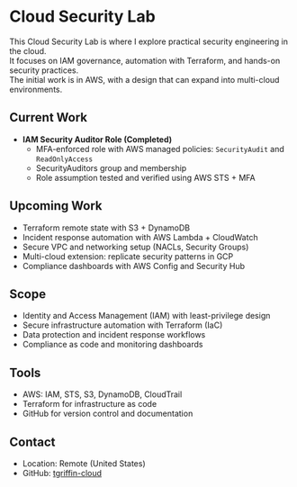 # Cloud Security Lab

This Cloud Security Lab is where I explore practical security engineering in the cloud.  
It focuses on IAM governance, automation with Terraform, and hands-on security practices.  
The initial work is in AWS, with a design that can expand into multi-cloud environments.

## Current Work
- **IAM Security Auditor Role (Completed)**
  - MFA-enforced role with AWS managed policies: `SecurityAudit` and `ReadOnlyAccess`
  - SecurityAuditors group and membership
  - Role assumption tested and verified using AWS STS + MFA

## Upcoming Work
- Terraform remote state with S3 + DynamoDB  
- Incident response automation with AWS Lambda + CloudWatch  
- Secure VPC and networking setup (NACLs, Security Groups)  
- Multi-cloud extension: replicate security patterns in GCP  
- Compliance dashboards with AWS Config and Security Hub  

## Scope
- Identity and Access Management (IAM) with least-privilege design  
- Secure infrastructure automation with Terraform (IaC)  
- Data protection and incident response workflows  
- Compliance as code and monitoring dashboards  

## Tools
- AWS: IAM, STS, S3, DynamoDB, CloudTrail  
- Terraform for infrastructure as code  
- GitHub for version control and documentation  

## Contact
- Location: Remote (United States)  
- GitHub: [tgriffin-cloud](https://github.com/tgriffin-cloud)  
